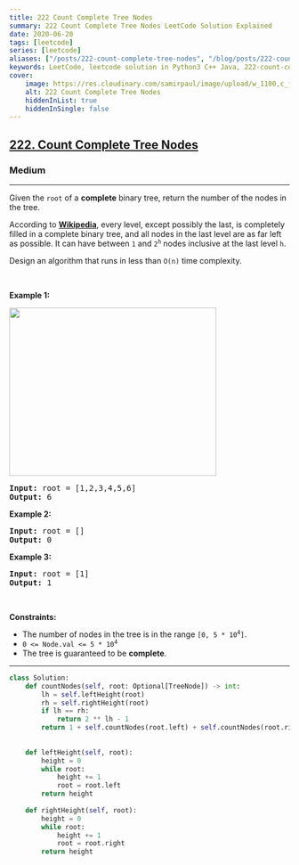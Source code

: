 ```yaml
---
title: 222 Count Complete Tree Nodes
summary: 222 Count Complete Tree Nodes LeetCode Solution Explained
date: 2020-06-20
tags: [leetcode]
series: [leetcode]
aliases: ["/posts/222-count-complete-tree-nodes", "/blog/posts/222-count-complete-tree-nodes", "/222-count-complete-tree-nodes"]
keywords: LeetCode, leetcode solution in Python3 C++ Java, 222-count-complete-tree-nodes solution
cover:
    image: https://res.cloudinary.com/samirpaul/image/upload/w_1100,c_fit,co_rgb:FFFFFF,l_text:Arial_70_bold:222 Count Complete Tree Nodes/problem-solving.webp
    alt: 222 Count Complete Tree Nodes
    hiddenInList: true
    hiddenInSingle: false
---
```



<h2><a href="https://leetcode.com/problems/count-complete-tree-nodes/">222. Count Complete Tree Nodes</a></h2><h3>Medium</h3><hr><div><p>Given the <code>root</code> of a <strong>complete</strong> binary tree, return the number of the nodes in the tree.</p>

<p>According to <strong><a href="http://en.wikipedia.org/wiki/Binary_tree#Types_of_binary_trees" target="_blank">Wikipedia</a></strong>, every level, except possibly the last, is completely filled in a complete binary tree, and all nodes in the last level are as far left as possible. It can have between <code>1</code> and <code>2<sup>h</sup></code> nodes inclusive at the last level <code>h</code>.</p>

<p>Design an algorithm that runs in less than&nbsp;<code data-stringify-type="code">O(n)</code>&nbsp;time complexity.</p>

<p>&nbsp;</p>
<p><strong>Example 1:</strong></p>
<img alt="" src="https://assets.leetcode.com/uploads/2021/01/14/complete.jpg" style="width: 372px; height: 302px;">
<pre><strong>Input:</strong> root = [1,2,3,4,5,6]
<strong>Output:</strong> 6
</pre>

<p><strong>Example 2:</strong></p>

<pre><strong>Input:</strong> root = []
<strong>Output:</strong> 0
</pre>

<p><strong>Example 3:</strong></p>

<pre><strong>Input:</strong> root = [1]
<strong>Output:</strong> 1
</pre>

<p>&nbsp;</p>
<p><strong>Constraints:</strong></p>

<ul>
	<li>The number of nodes in the tree is in the range <code>[0, 5 * 10<sup>4</sup>]</code>.</li>
	<li><code>0 &lt;= Node.val &lt;= 5 * 10<sup>4</sup></code></li>
	<li>The tree is guaranteed to be <strong>complete</strong>.</li>
</ul>
</div>

---




```python
class Solution:
    def countNodes(self, root: Optional[TreeNode]) -> int:
        lh = self.leftHeight(root)
        rh = self.rightHeight(root)
        if lh == rh:
            return 2 ** lh - 1
        return 1 + self.countNodes(root.left) + self.countNodes(root.right)
    
    
    def leftHeight(self, root):
        height = 0
        while root:
            height += 1
            root = root.left
        return height
    
    def rightHeight(self, root):
        height = 0
        while root:
            height += 1
            root = root.right
        return height
```
